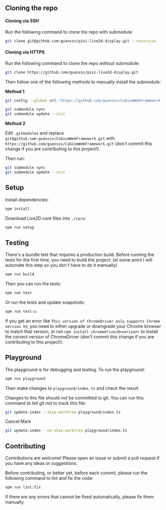 ## Cloning the repo

#### Cloning via SSH

Run the following command to clone the repo with submodule:

```sh
git clone git@github.com:guansss/pixi-live2d-display.git --recursive
```

#### Cloning via HTTPS

Run the following command to clone the repo _without_ submodule:

```sh
git clone https://github.com/guansss/pixi-live2d-display.git
```

Then follow one of the following methods to manually install the submodule:

**Method 1**

```sh
git config --global url."https://github.com/guansss/CubismWebFramework.git".insteadOf "git@github.com:guansss/CubismWebFramework.git"

git submodule sync
git submodule update --init
```

**Method 2**

Edit `.gitmodules` and replace `git@github.com:guansss/CubismWebFramework.git` with `https://github.com/guansss/CubismWebFramework.git` (don't commit this change if you are contributing to this project!).

Then run:

```sh
git submodule sync
git submodule update --init
```

## Setup

Install dependencies:

```sh
npm install
```

Download Live2D core files into `./core`:

```sh
npm run setup
```

## Testing

There's a bundle test that requires a production build. Before running the tests for the first time, you need to build the project: (at some point I will automate this step so you don't have to do it manually)

```sh
npm run build
```

Then you can run the tests:

```sh
npm run test
```

Or run the tests and update snapshots:

```sh
npm run test:u
```

If you get an error like `This version of ChromeDriver only supports Chrome version XX`, you need to either upgrade or downgrade your Chrome browser to match that version, or run `npm install chromedriver@<version>` to install the correct version of ChromeDriver (don't commit this change if you are contributing to this project!).

## Playground

The playground is for debugging and testing. To run the playground:

```sh
npm run playground
```

Then make changes to `playground/index.ts` and check the result.

Changes to this file should _not_ be committed to git. You can run this command to tell git not to track this file:

```sh
git update-index --skip-worktree playground/index.ts
```

Cancel Mark

```sh
git update-index --no-skip-worktree playground/index.ts
```

## Contributing

Contributions are welcome! Please open an issue or submit a pull request if you have any ideas or suggestions.

Before contributing, or better yet, before each commit, please run the following command to lint and fix the code:

```sh
npm run lint:fix
```

If there are any errors that cannot be fixed automatically, please fix them manually.
